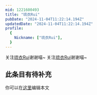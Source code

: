 ```yaml
---
mid: 1221600493
title: "琉衣Rui"
pubDate: "2024-11-04T11:22:14.194Z"
updatedDate: "2024-11-04T11:22:14.194Z"
profile:
  {
    Nickname: ["琉衣Rui"],
  }
---
```


关注[琉衣Rui](https://space.bilibili.com/1221600493)谢谢喵~ 关注[琉衣Rui](https://space.bilibili.com/1221600493)谢谢喵~

## 此条目有待补充
你可以在[这里](https://github.com/Yuhanawa/VTuber.ICU-Content/edit/master/v/琉衣Rui/index.md)编辑本文
